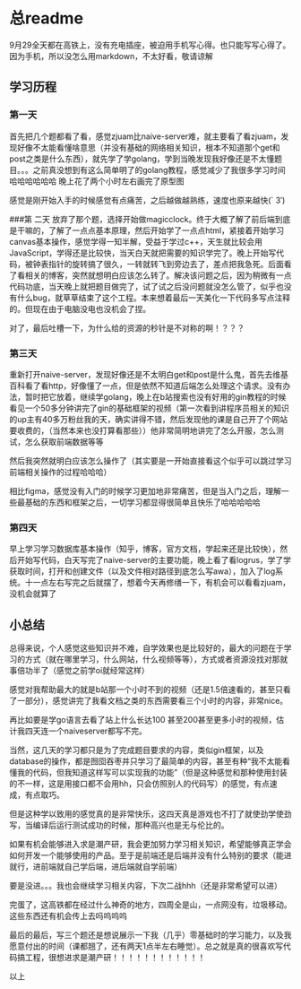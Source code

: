 # 总readme
9月29全天都在高铁上，没有充电插座，被迫用手机写心得。也只能写写心得了。因为手机，所以没怎么用markdown，不太好看，敬请谅解

## 学习历程

### 第一天

首先把几个题都看了看，感觉zjuam比naive-server难，就主要看了看zjuam，发现好像不太能看懂啥意思（并没有基础的网络相关知识，根本不知道那个get和post之类是什么东西），就先学了学golang，学到当晚发现我好像还是不太懂题目。。。之前真没想到有这么简单明了的golang教程，感觉减少了我很多学习时间哈哈哈哈哈哈
晚上花了两个小时左右画完了原型图

感觉是刚开始入手的时候感觉有点痛苦，之后越做越熟练，速度也原来越快(` 3′)


###第 二天
放弃了那个题，选择开始做magicclock。终于大概了解了前后端到底是干嘛的，了解了一点点基本原理，然后开始学了一点点html，紧接着开始学习canvas基本操作，感觉学得一知半解，受益于学过c++，天生就比较会用JavaScript，学得还是比较快，当天白天就把需要的知识学完了。晚上开始写代码，被钟表指针的旋转搞了很久，一转就转飞到旁边去了，差点把我急死。后面看了看相关的博客，突然就想明白应该怎么转了。解决该问题之后，因为稍微有一点代码功底，当天晚上就把题目做完了，试了试之后没问题就没怎么管了，似乎也没有什么bug，就草草结束了这个工程。本来想着最后一天美化一下代码多写点注释的。但现在由于电脑没电也没机会了捏。

对了，最后吐槽一下，为什么给的资源的秒针是不对称的啊！？？？

### 第三天
重新打开naive-server，发现好像还是不太明白get和post是什么鬼，首先去维基百科看了看http，好像懂了一点，但是依然不知道后端怎么处理这个请求。没有办法，暂时把它放着，继续学golang，晚上在b站搜索也没有好用的gin教程的时候看见一个50多分钟讲完了gin的基础框架的视频（第一次看到讲程序员相关的知识的up主有40多万粉丝我的天，确实讲得不错，然后发现他的课是自己开了个网站要收费的，（当然本来也没打算看那些））他非常简明地讲完了怎么开服，怎么测试，怎么获取前端数据等等

然后我突然就明白应该怎么操作了（其实要是一开始直接看这个似乎可以跳过学习前端相关操作的过程哈哈哈）

相比figma，感觉没有入门的时候学习更加地非常痛苦，但是当入门之后，理解一些最基础的东西和框架之后，一切学习都显得很简单且快乐了哈哈哈哈哈

### 第四天
早上学习学习数据库基本操作（知乎，博客，官方文档，学起来还是比较快），然后开始写代码，白天写完了naive-server的主要功能，晚上看了看logrus，学了学获取时间，打开和创建文件（以及文件相对路径到底怎么写awa），加入了log系统。十一点左右写完之后就摆了，想着今天再修缮一下，有机会可以看看zjuam，没机会就算了



## 小总结
总得来说，个人感觉这些知识并不难，自学效果也是比较好的，最大的问题在于学习的方式（就在哪里学习，什么网站，什么视频等等），方式或者资源没找对那就事倍功半了（感觉之前学oi就经常这样）

感觉对我帮助最大的就是b站那一个小时不到的视频（还是1.5倍速看的，甚至只看了一部分），感觉讲完了我看文档之类的东西需要看三个小时的内容，非常nice。

再比如要是学go语言去看了站上什么长达100 甚至200甚至更多小时的视频，估计我四天连一个naiveserver都写不完。

当然，这几天的学习都只是为了完成题目要求的内容，类似gin框架，以及database的操作，都是囫囵吞枣并只学习了最简单的内容，甚至有种“我不太能看懂我的代码，但我知道这样写可以实现我的功能”（但是这种感觉和那种使用封装的不一样，这是用接口都不会用hh，只会仿照别人的代码写）的感觉，有点速成，有点取巧。

但是这种学以致用的感觉真的是非常快乐，这四天真是游戏也不打了就使劲学使劲写，当编译后运行测试成功的时候，那种高兴也是无与伦比的。

如果有机会能够进入求是潮产研，我会更加努力学习相关知识，希望能够真正学会如何开发一个能够使用的产品。至于是前端还是后端并没有什么特别的要求（能进就行，进前端就自己学后端，进后端就自学前端）

要是没进。。。我也会继续学习相关内容，下次二战hhh（还是非常希望可以进）

完蛋了，这高铁都在经过什么神奇的地方，四周全是山，一点网没有，垃圾移动。这些东西还有机会传上去吗呜呜呜

最后的最后，写三个题还是想说展示一下我（几乎）零基础时的学习能力，以及我愿意付出的时间（课都翘了，还有两天1点半左右睡觉）。总之就是真的很喜欢写代码搞工程，很想进求是潮产研！！！！！！！！！！！！

以上
